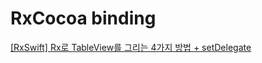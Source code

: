 # RxCocoa binding

[[RxSwift] Rx로 TableView를 그리는 4가지 방법 + setDelegate](https://eunjin3786.tistory.com/29)